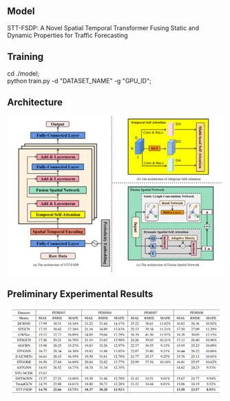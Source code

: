 ## Model
STT-FSDP: A Novel Spatial Temporal Transformer Fusing Static and Dynamic Properties for Traffic Forecasting

## Training
cd ./model;
<br> python train.py -d "DATASET_NAME" -g "GPU_ID";

## Architecture
![architecture](https://github.com/LingtianYuan/STT-FSDP/blob/main/architecture.png)

## Preliminary Experimental Results
![results](https://github.com/LingtianYuan/STT-FSDP/blob/main/results.png)
